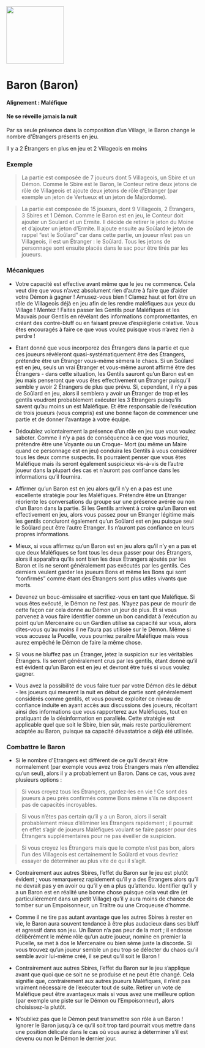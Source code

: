 <img src="https://github.com/brain-academy/wiki/blob/master/blood-on-the-clocktower/img/baron.png?raw=true" height="150"> 

# Baron (Baron)

#### Alignement : Maléfique
#### Ne se réveille jamais la nuit

Par sa seule présence dans la composition d’un Village, le Baron change le nombre d'Étrangers présents en jeu.

Il y a 2 Étrangers en plus en jeu et 2 Villageois en moins


### Exemple
> La partie est composée de 7 joueurs dont 5 Villageois, un Sbire et un Démon. Comme le Sbire est le Baron, le Conteur retire deux jetons de rôle de Villageois et ajoute deux jetons de rôle d’Etranger (par exemple un jeton de Vertueux et un jeton de Majordome).

> La partie est composée de 15 joueurs, dont 9 Villageois, 2 Étrangers, 3 Sbires et 1 Démon. Comme le Baron est en jeu, le Conteur doit ajouter un Soulard et un Ermite. Il décide de retirer le jeton du Moine et d’ajouter un jeton d’Ermite. Il ajoute ensuite au Soûlard le jeton de rappel “est le Soûlard” car dans cette partie, un joueur n’est pas un Villageois, il est un Étranger : le Soûlard. Tous les jetons de personnage sont ensuite placés dans le sac pour être tirés par les joueurs.


### Mécaniques
- Votre capacité est effective avant même que le jeu ne commence. Cela veut dire que vous n’avez absolument rien d’autre à faire que d’aider votre Démon à gagner ! Amusez-vous bien ! Clamez haut et fort être un rôle de Villageois déjà en jeu afin de les rendre maléfiques aux yeux du Village ! Mentez ! Faites passer les Gentils pour Maléfiques et les Mauvais pour Gentils en révélant des informations compromettantes, en créant des contre-bluff ou en faisant preuve d’espièglerie créative. Vous êtes encouragés à faire ce que vous voulez puisque vous n’avez rien à perdre !

- Etant donné que vous incorporez des Étrangers dans la partie et que ces joueurs révèleront quasi-systématiquement être des Étrangers, prétendre être un Étranger vous-même sèmera le chaos. Si un Soûlard est en jeu, seuls un vrai Étranger et vous-même auront affirmé être des Étrangers - dans cette situation, les Gentils sauront qu’un Baron est en jeu mais penseront que vous êtes effectivement un Étranger puisqu’il semble y avoir 2 Étrangers de plus que prévu. Si, cependant, il n’y a pas de Soûlard en jeu, alors il semblera y avoir un Étranger de trop et les gentils voudront probablement exécuter les 3 Etrangers puisqu’ils savent qu’au moins un est Maléfique. Et être responsable de l’exécution de trois joueurs (vous compris) est une bonne façon de commencer une partie et de donner l’avantage à votre équipe. 

- Dédoublez volontairement la présence d’un rôle en jeu que vous voulez saboter. Comme il n’y a pas de conséquence à ce que vous mouriez, prétendre être une Voyante ou un Croque- Mort (ou même un Maire quand ce personnage est en jeu) conduira les Gentils à vous considérer tous les deux comme suspects. Ils pourraient penser que vous êtes Maléfique mais ils seront également suspicieux vis-à-vis de l’autre joueur dans la plupart des cas et n’auront pas confiance dans les informations qu’il fournira.

- Affirmer qu’un Baron est en jeu alors qu’il n’y en a pas est une excellente stratégie pour les Maléfiques. Prétendre être un Etranger réoriente les conversations du groupe sur une présence avérée ou non d’un Baron dans la partie. Si les Gentils arrivent à croire qu’un Baron est effectivement en jeu, alors vous passez pour un Etranger légitime mais les gentils concluront également qu’un Soûlard est en jeu puisque seul le Soûlard peut être l’autre Etranger. Ils n’auront pas confiance en leurs propres informations. 

- Mieux, si vous affirmez qu’un Baron est en jeu alors qu’il n’y en a pas et que deux Maléfiques se font tous les deux passer pour des Étrangers, alors il apparaîtra qu’ils sont bien les deux Étrangers ajoutés par les Baron et ils ne seront généralement pas exécutés par les gentils. Ces derniers veulent garder les joueurs Bons et même les Bons qui sont “confirmés” comme étant des Étrangers sont plus utiles vivants que morts.

- Devenez un bouc-émissaire et sacrifiez-vous en tant que Maléfique. Si vous êtes exécuté, le Démon ne l’est pas. N’ayez pas peur de mourir de cette façon car cela donne au Démon un jour de plus. Et si vous parvenez à vous faire identifier comme un bon candidat à l’exécution au point qu’un Mercenaire ou un Gardien utilise sa capacité sur vous, alors dites-vous qu’au moins il ne l’aura pas utilisée sur le Démon. Même si vous accusez la Pucelle, vous pourriez paraître Maléfique mais vous aurez empêché le Démon de faire la même chose.

- Si vous ne bluffez pas un Étranger, jetez la suspicion sur les véritables Étrangers. Ils seront généralement crus par les gentils, étant donné qu’il est évident qu’un Baron est en jeu et devront être tués si vous voulez gagner.

- Vous avez la possibilité de vous faire tuer par votre Démon dès le début - les joueurs qui meurent la nuit en début de partie sont généralement considérés comme gentils, et vous pouvez exploiter ce niveau de confiance induite en ayant accès aux discussions des joueurs, récoltant ainsi des informations que vous rapporterez aux Maléfiques, tout en pratiquant de la désinformation en parallèle. Cette stratégie est applicable quel que soit le Sbire, bien sûr, mais reste particulièrement adaptée au Baron, puisque sa capacité dévastatrice a déjà été utilisée. 


### Combattre le Baron
- Si le nombre d'Etrangers est différent de ce qu’il devrait être normalement (par exemple vous avez trois Étrangers mais n’en attendiez qu’un seul), alors il y a probablement un Baron. Dans ce cas, vous avez plusieurs options :

> Si vous croyez tous les Étrangers, gardez-les en vie ! Ce sont des joueurs à peu près confirmés comme Bons même s’ils ne disposent pas de capacités incroyables.

> Si vous n’êtes pas certain qu’il y a un Baron, alors il serait probablement mieux d’éliminer les Étrangers rapidement ; il pourrait en effet s’agir de joueurs Maléfiques voulant se faire passer pour des Étrangers supplémentaires pour ne pas éveiller de suspicion.

> Si vous croyez les Étrangers mais que le compte n’est pas bon, alors l’un des Villageois est certainement le Soûlard et vous devriez essayer de déterminer au plus vite de qui il s’agit.

- Contrairement aux autres Sbires, l’effet du Baron sur le jeu est plutôt évident ; vous remarquerez rapidement qu’il y a des Étrangers alors qu’il ne devrait pas y en avoir ou qu’il y en a plus qu’attendu. Identifier qu’il y a un Baron est en réalité une bonne chose puisque cela veut dire (et particulièrement dans un petit Village) qu’il y aura moins de chance de tomber sur un Empoisonneur, un Traître ou une Croqueuse d’homme.

- Comme il ne tire pas autant avantage que les autres Sbires à rester en vie, le Baron aura souvent tendance à être plus audacieux dans ses bluff et agressif dans son jeu. Un Baron n’a pas peur de la mort ; il endosse délibérément le même rôle qu’un autre joueur, nomine en premier la Pucelle, se met à dos le Mercenaire ou bien sème juste la discorde. Si vous trouvez qu’un joueur semble un peu trop se délecter du chaos qu’il semble avoir lui-même créé, il se peut qu’il soit le Baron !

- Contrairement aux autres Sbires, l’effet du Baron sur le jeu s’applique avant que quoi que ce soit ne se produise et ne peut être changé. Cela signifie que, contrairement aux autres joueurs Maléfiques, il n’est pas vraiment nécessaire de l’exécuter tout de suite. Retirer un vote de Maléfique peut être avantageux mais si vous avez une meilleure option (par exemple une piste sur le Démon ou l’Empoisonneur), alors choisissez-la plutôt.

- N’oubliez pas que le Démon peut transmettre son rôle à un Baron ! Ignorer le Baron jusqu’à ce qu’il soit trop tard pourrait vous mettre dans une position délicate dans le cas où vous auriez à déterminer s’il est devenu ou non le Démon le dernier jour.

